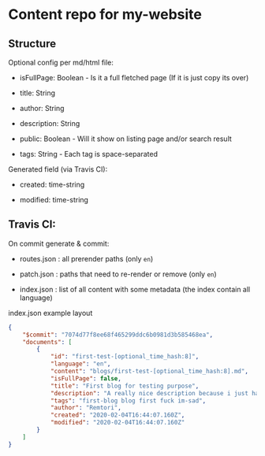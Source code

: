 # Content repo for my-website

## Structure

Optional config per md/html file:

- isFullPage: Boolean - Is it a full fletched page (If it is just copy its over)

- title: String

- author: String

- description: String

- public: Boolean - Will it show on listing page and/or search result

- tags: String - Each tag is space-separated

Generated field (via Travis CI):

- created: time-string

- modified: time-string

## Travis CI:

On commit generate & commit:

- routes.json    : all prerender paths (only `en`)

- patch.json     : paths that need to re-render or remove (only `en`)

- index.json     : list of all content with some metadata (the index contain all language)

index.json example layout

```json
{
  	"$commit": "7074d77f8ee68f465299ddc6b0981d3b585468ea",
	"documents": [
		{
			"id": "first-test-[optional_time_hash:8]",
			"language": "en",
			"content": "blogs/first-test-[optional_time_hash:8].md",
			"isFullPage": false,
			"title": "First blog for testing purpose",
			"description": "A really nice description because i just has a terrible night",
			"tags": "first-blog blog first fuck im-sad",
			"author": "Remtori",
			"created": "2020-02-04T16:44:07.160Z",
			"modified": "2020-02-04T16:44:07.160Z"
		}
	]
}
```
